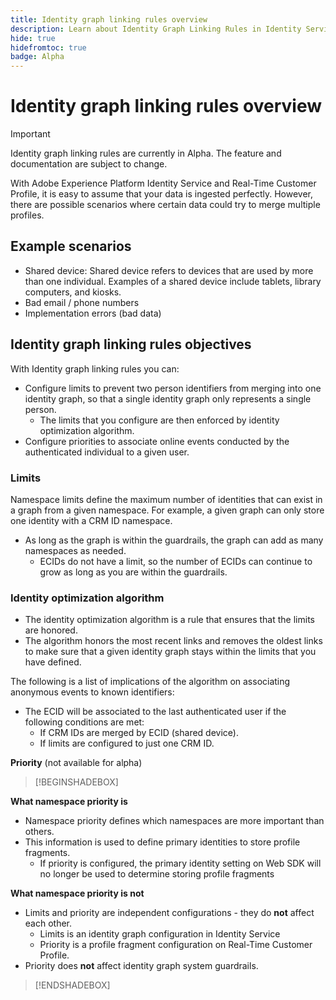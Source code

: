 ```yaml
---
title: Identity graph linking rules overview
description: Learn about Identity Graph Linking Rules in Identity Service.
hide: true
hidefromtoc: true
badge: Alpha
---
```

# Identity graph linking rules overview

>[!IMPORTANT]
>
>Identity graph linking rules are currently in Alpha. The feature and documentation are subject to change.

With Adobe Experience Platform Identity Service and Real-Time Customer Profile, it is easy to assume that your data is ingested perfectly. However, there are possible scenarios where certain data could try to merge multiple profiles.

## Example scenarios

* Shared device: Shared device refers to devices that are used by more than one individual. Examples of a shared device include tablets, library computers, and kiosks.
* Bad email / phone numbers
* Implementation errors (bad data)

## Identity graph linking rules objectives

With Identity graph linking rules you can:

* Configure limits to prevent two person identifiers from merging into one identity graph, so that a single identity graph only represents a single person.
  * The limits that you configure are then enforced by identity optimization algorithm.
* Configure priorities to associate online events conducted by the authenticated individual to a given user.

### Limits

Namespace limits define the maximum number of identities that can exist in a graph from a given namespace. For example, a given graph can only store one identity with a CRM ID namespace.

* As long as the graph is within the guardrails, the graph can add as many namespaces as needed.
  * ECIDs do not have a limit, so the number of ECIDs can continue to grow as long as you are within the guardrails.

### Identity optimization algorithm

* The identity optimization algorithm is a rule that ensures that the limits are honored. 
* The algorithm honors the most recent links and removes the oldest links to make sure that a given identity graph stays within the limits that you have defined.

The following is a list of implications of the algorithm on associating anonymous events to known identifiers:

  * The ECID will be associated to the last authenticated user if the following conditions are met:
    * If CRM IDs are merged by ECID (shared device).
    * If limits are configured to just one CRM ID.


**Priority** (not available for alpha)



>[!BEGINSHADEBOX]

**What namespace priority is**

* Namespace priority defines which namespaces are more important than others. 
* This information is used to define primary identities to store profile fragments.
  * If priority is configured, the primary identity setting on Web SDK will no longer be used to determine storing profile fragments

**What namespace priority is not**

* Limits and priority are independent configurations - they do **not** affect each other.
  * Limits is an identity graph configuration in Identity Service
  * Priority is a profile fragment configuration on Real-Time Customer Profile.
* Priority does **not** affect identity graph system guardrails.


>[!ENDSHADEBOX]